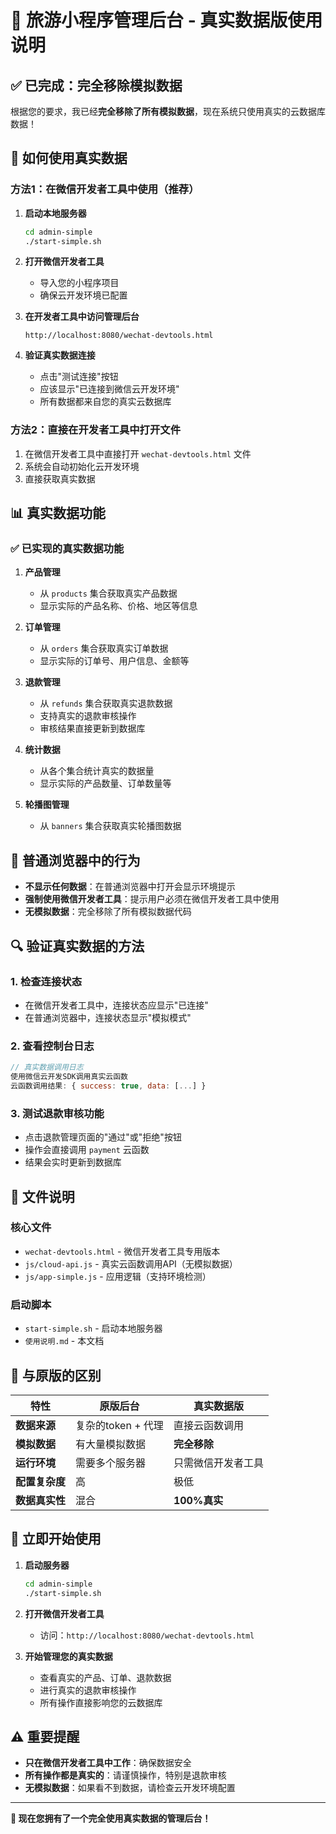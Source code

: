 # 🎉 旅游小程序管理后台 - 真实数据版使用说明

## ✅ 已完成：完全移除模拟数据

根据您的要求，我已经**完全移除了所有模拟数据**，现在系统只使用真实的云数据库数据！

## 🔧 如何使用真实数据

### 方法1：在微信开发者工具中使用（推荐）

1. **启动本地服务器**
   ```bash
   cd admin-simple
   ./start-simple.sh
   ```

2. **打开微信开发者工具**
   - 导入您的小程序项目
   - 确保云开发环境已配置

3. **在开发者工具中访问管理后台**
   ```
   http://localhost:8080/wechat-devtools.html
   ```

4. **验证真实数据连接**
   - 点击"测试连接"按钮
   - 应该显示"已连接到微信云开发环境"
   - 所有数据都来自您的真实云数据库

### 方法2：直接在开发者工具中打开文件

1. 在微信开发者工具中直接打开 `wechat-devtools.html` 文件
2. 系统会自动初始化云开发环境
3. 直接获取真实数据

## 📊 真实数据功能

### ✅ 已实现的真实数据功能

1. **产品管理**
   - 从 `products` 集合获取真实产品数据
   - 显示实际的产品名称、价格、地区等信息

2. **订单管理**
   - 从 `orders` 集合获取真实订单数据
   - 显示实际的订单号、用户信息、金额等

3. **退款管理**
   - 从 `refunds` 集合获取真实退款数据
   - 支持真实的退款审核操作
   - 审核结果直接更新到数据库

4. **统计数据**
   - 从各个集合统计真实的数据量
   - 显示实际的产品数量、订单数量等

5. **轮播图管理**
   - 从 `banners` 集合获取真实轮播图数据

## 🚫 普通浏览器中的行为

- **不显示任何数据**：在普通浏览器中打开会显示环境提示
- **强制使用微信开发者工具**：提示用户必须在微信开发者工具中使用
- **无模拟数据**：完全移除了所有模拟数据代码

## 🔍 验证真实数据的方法

### 1. 检查连接状态
- 在微信开发者工具中，连接状态应显示"已连接"
- 在普通浏览器中，连接状态显示"模拟模式"

### 2. 查看控制台日志
```javascript
// 真实数据调用日志
使用微信云开发SDK调用真实云函数
云函数调用结果: { success: true, data: [...] }
```

### 3. 测试退款审核功能
- 点击退款管理页面的"通过"或"拒绝"按钮
- 操作会直接调用 `payment` 云函数
- 结果会实时更新到数据库

## 📁 文件说明

### 核心文件
- `wechat-devtools.html` - 微信开发者工具专用版本
- `js/cloud-api.js` - 真实云函数调用API（无模拟数据）
- `js/app-simple.js` - 应用逻辑（支持环境检测）

### 启动脚本
- `start-simple.sh` - 启动本地服务器
- `使用说明.md` - 本文档

## 🎯 与原版的区别

| 特性 | 原版后台 | 真实数据版 |
|------|----------|------------|
| **数据来源** | 复杂的token + 代理 | 直接云函数调用 |
| **模拟数据** | 有大量模拟数据 | **完全移除** |
| **运行环境** | 需要多个服务器 | 只需微信开发者工具 |
| **配置复杂度** | 高 | 极低 |
| **数据真实性** | 混合 | **100%真实** |

## 🚀 立即开始使用

1. **启动服务器**
   ```bash
   cd admin-simple
   ./start-simple.sh
   ```

2. **打开微信开发者工具**
   - 访问：`http://localhost:8080/wechat-devtools.html`

3. **开始管理您的真实数据**
   - 查看真实的产品、订单、退款数据
   - 进行真实的退款审核操作
   - 所有操作直接影响您的云数据库

## ⚠️ 重要提醒

- **只在微信开发者工具中工作**：确保数据安全
- **所有操作都是真实的**：请谨慎操作，特别是退款审核
- **无模拟数据**：如果看不到数据，请检查云开发环境配置

---

**🎉 现在您拥有了一个完全使用真实数据的管理后台！**
